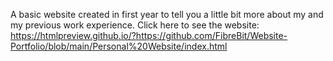 A basic website created in first year to tell you a little bit more about my and my previous work experience. Click here to see the website: https://htmlpreview.github.io/?https://github.com/FibreBit/Website-Portfolio/blob/main/Personal%20Website/index.html
